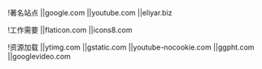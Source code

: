 !著名站点
||google.com
||youtube.com
||eliyar.biz

!工作需要
||flaticon.com
||icons8.com

!资源加载
||ytimg.com
||gstatic.com
||youtube-nocookie.com
||ggpht.com
||googlevideo.com
